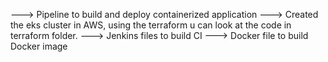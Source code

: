 ---> Pipeline to build and deploy containerized application
---> Created the eks cluster in AWS, using the terraform u can look at the code in terraform folder.
---> Jenkins files to build CI
---> Docker file to build Docker image

